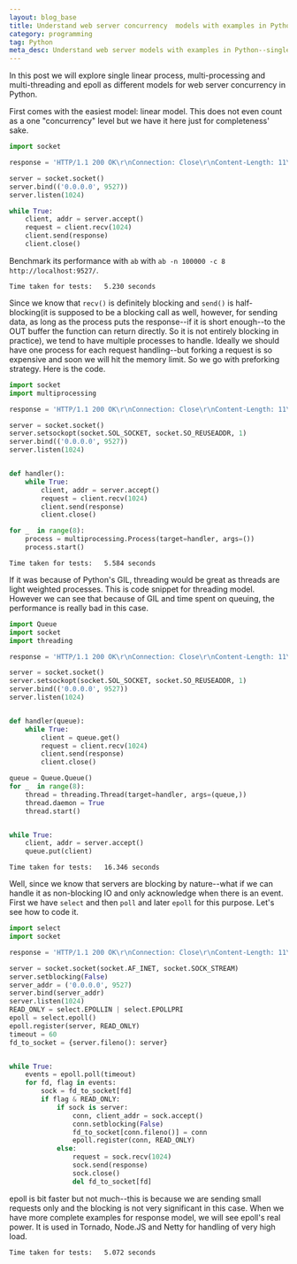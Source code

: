 ```yaml
---
layout: blog_base
title: Understand web server concurrency  models with examples in Python
category: programming
tag: Python
meta_desc: Understand web server models with examples in Python--single linear process, multi-processing, multi-threading, epoll.
---
```


In this post we will explore single linear process, multi-processing and multi-threading and epoll as different models for web server concurrency in Python.

First comes with the easiest model: linear model. This does not even count as a one "concurrency" level but we have it here just for completeness' sake.
~~~python
import socket

response = 'HTTP/1.1 200 OK\r\nConnection: Close\r\nContent-Length: 11\r\n\r\nHello world'

server = socket.socket()
server.bind(('0.0.0.0', 9527))
server.listen(1024)

while True:
    client, addr = server.accept()
    request = client.recv(1024)
    client.send(response)
    client.close()
~~~

Benchmark its performance with `ab` with `ab -n 100000 -c 8 http://localhost:9527/`.

~~~
Time taken for tests:   5.230 seconds
~~~

Since we know that `recv()` is definitely blocking and `send()` is half-blocking(it is supposed to be a blocking call as well, however, for sending data, as long as the process puts the response--if it is short enough--to the OUT buffer the function can return directly. So it is not entirely blocking in practice), we tend to have multiple processes to handle. Ideally we should have one process for each request handling--but forking a request is so expensive and soon we will hit the memory limit. So we go with preforking strategy. Here is the code.
~~~python
import socket
import multiprocessing

response = 'HTTP/1.1 200 OK\r\nConnection: Close\r\nContent-Length: 11\r\n\r\nHello world'

server = socket.socket()
server.setsockopt(socket.SOL_SOCKET, socket.SO_REUSEADDR, 1)
server.bind(('0.0.0.0', 9527))
server.listen(1024)


def handler():
    while True:
        client, addr = server.accept()
        request = client.recv(1024)
        client.send(response)
        client.close()

for _  in range(8):
    process = multiprocessing.Process(target=handler, args=())
    process.start()
~~~

~~~
Time taken for tests:   5.584 seconds
~~~

If it was because of Python's GIL, threading would be great as threads are light weighted processes. This is code snippet for threading model. However we can see that because of GIL and time spent on queuing, the performance is really bad in this case.
~~~python
import Queue
import socket
import threading

response = 'HTTP/1.1 200 OK\r\nConnection: Close\r\nContent-Length: 11\r\n\r\nHello world'

server = socket.socket()
server.setsockopt(socket.SOL_SOCKET, socket.SO_REUSEADDR, 1)
server.bind(('0.0.0.0', 9527))
server.listen(1024)


def handler(queue):
    while True:
        client = queue.get()
        request = client.recv(1024)
        client.send(response)
        client.close()

queue = Queue.Queue()
for _  in range(8):
    thread = threading.Thread(target=handler, args=(queue,))
    thread.daemon = True
    thread.start()


while True:
    client, addr = server.accept()
    queue.put(client)
~~~

~~~
Time taken for tests:   16.346 seconds
~~~

Well, since we know that servers are blocking by nature--what if we can handle it as non-blocking IO and only acknowledge when there is an event. First we have `select` and then `poll` and later `epoll` for this purpose. Let's see how to code it.

~~~python
import select
import socket

response = 'HTTP/1.1 200 OK\r\nConnection: Close\r\nContent-Length: 11\r\n\r\nHello world'

server = socket.socket(socket.AF_INET, socket.SOCK_STREAM)
server.setblocking(False)
server_addr = ('0.0.0.0', 9527)
server.bind(server_addr)
server.listen(1024)
READ_ONLY = select.EPOLLIN | select.EPOLLPRI
epoll = select.epoll()
epoll.register(server, READ_ONLY)
timeout = 60
fd_to_socket = {server.fileno(): server}


while True:
    events = epoll.poll(timeout)
    for fd, flag in events:
        sock = fd_to_socket[fd]
        if flag & READ_ONLY:
            if sock is server:
                conn, client_addr = sock.accept()
                conn.setblocking(False)
                fd_to_socket[conn.fileno()] = conn
                epoll.register(conn, READ_ONLY)
            else:
                request = sock.recv(1024)
                sock.send(response)
                sock.close()
                del fd_to_socket[fd]
~~~

epoll is bit faster but not much--this is because we are sending small requests only and the blocking is not very significant in this case. When we have more complete examples for response model, we will see epoll's real power. It is used in Tornado, Node.JS and Netty for handling of very high load.

~~~
Time taken for tests:   5.072 seconds
~~~
